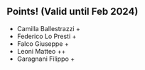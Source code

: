 ## Points! (Valid until Feb 2024)
* Camilla Ballestrazzi +
* Federico Lo Presti +
* Falco Giuseppe +
* Leoni Matteo ++
* Garagnani Filippo +